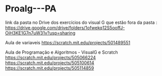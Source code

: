 # Proalg---PA
link da pasta no Drive dos exercícios do visual G que estão fora da pasta : https://drive.google.com/drive/folders/1ofwekq12S5ooffJ-OiH3KE1G7n7uW31v?usp=sharing

Aula de variaveis https://scratch.mit.edu/projects/501489551

Aula de Programação e Algoritmos - VisualG e Scratch https://scratch.mit.edu/projects/505066224 https://scratch.mit.edu/projects/505100614 https://scratch.mit.edu/projects/505114859
